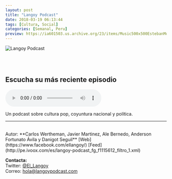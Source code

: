 ```yaml
---
layout: post
title: "Langoy Podcast"
date: 2018-03-19 06:13:44
tags: [Cultura, Social]
categories: [Semanal, Peru]
preview: https://ia601503.us.archive.org/23/items/Music500x500EstebanMontoya/langoy300.png
---
```


![Langoy Podcast](https://ia601503.us.archive.org/23/items/Music500x500EstebanMontoya/langoy500.png)

<br/>
<br/>

## Escucha su más reciente episodio

<!--reproductor-feed=http://pe.ivoox.com/es/langoy-podcast_fg_f1115612_filtro_1.xml-->
<!--reproductor-start-->
<audio id="audio" preload="auto" controls="" src="http://www.ivoox.com/langoy-xtra-gamers-festival_mf_28549563_feed_1.mp3"></audio>
<!--reproductor-end-->

Un podcast sobre cultura pop, coyuntura nacional y política.  

_ _ _
<br>
Autor: **Carlos Wertheman, Javier Martinez, Ale Bernedo,  
Anderson Fortunato Ávila y Danigot Seguil**  
[Web](https://www.facebook.com/ellangoy/)
[Feed](http://pe.ivoox.com/es/langoy-podcast_fg_f1115612_filtro_1.xml)  


**Contacta:**  
Twitter: [@El_Langoy](https://twitter.com/El_Langoy)  
Correo: [hola@langoypodcast.com](mailto:hola@langoypodcast.com)  
